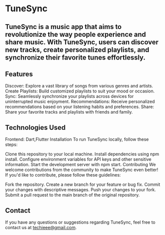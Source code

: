 # TuneSync
## TuneSync is a music app that aims to revolutionize the way people experience and share music. With TuneSync, users can discover new tracks, create personalized playlists, and synchronize their favorite tunes effortlessly.

## Features
Discover: Explore a vast library of songs from various genres and artists.
Create Playlists: Build customized playlists to suit your mood or occasion.
Sync: Seamlessly synchronize your playlists across devices for uninterrupted music enjoyment.
Recommendations: Receive personalized recommendations based on your listening habits and preferences.
Share: Share your favorite tracks and playlists with friends and family.

## Technologies Used
Frontend: Dart,Flutter
Installation
To run TuneSync locally, follow these steps:

Clone this repository to your local machine.
Install dependencies using npm install.
Configure environment variables for API keys and other sensitive information.
Start the development server with npm start.
Contributing
We welcome contributions from the community to make TuneSync even better! If you'd like to contribute, please follow these guidelines:

Fork the repository.
Create a new branch for your feature or bug fix.
Commit your changes with descriptive messages.
Push your changes to your fork.
Submit a pull request to the main branch of the original repository.


## Contact
If you have any questions or suggestions regarding TuneSync, feel free to contact us at techieee@gmail.com.
